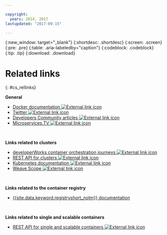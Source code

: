 ```yaml
---

copyright:
  years: 2014, 2017
lastupdated: "2017-09-15"

---
```


{:new_window: target="_blank"}
{:shortdesc: .shortdesc}
{:screen: .screen}
{:pre: .pre}
{:table: .aria-labeledby="caption"}
{:codeblock: .codeblock}
{:tip: .tip} 
{:download: .download}


# Related links
{: #cs_rellinks}

**General**  


- [Docker documentation ![External link icon](../icons/launch-glyph.svg "External link icon")](https://docs.docker.com/engine/)
- [Twitter ![External link icon](../icons/launch-glyph.svg "External link icon")](https://twitter.com/hashtag/ibmcontainers)
- [Developers Community articles ![External link icon](../icons/launch-glyph.svg "External link icon")](https://www.ibm.com/blogs/bluemix/tag/containers/)
- [Microservices.TV ![External link icon](../icons/launch-glyph.svg "External link icon")](https://developer.ibm.com/tv/microservices/)

<br />



**Links related to clusters**  

- [developerWorks container orchestration journeys ![External link icon](../icons/launch-glyph.svg "External link icon")](https://developer.ibm.com/code/journey/category/container-orchestration/)
- [REST API for clusters ![External link icon](../icons/launch-glyph.svg "External link icon")](https://us-south.containers.bluemix.net/swagger)
- [Kubernetes documentation ![External link icon](../icons/launch-glyph.svg "External link icon")](https://kubernetes.io/)
- [Weave Scope ![External link icon](../icons/launch-glyph.svg "External link icon")](https://www.weave.works/oss/scope/)

<br />



**Links related to the container registry**  

- [{{site.data.keyword.registryshort_notm}} documentation](/docs/services/Registry/index.html)


<br />



**Links related to single and scalable containers**  

- [REST API for single and scalable containers ![External link icon](../icons/launch-glyph.svg "External link icon")](http://ccsapi-doc.mybluemix.net/)

